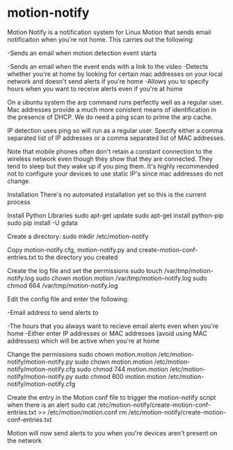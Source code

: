 motion-notify
=============

Motion Notify is a notification system for Linux Motion that sends  email notificaiton when you're not home.
This carries out the following:

-Sends an email when motion detection event starts

-Sends an email when the event ends with a link to the video
-Detects whether you're at home by looking for certain mac addresses on your local network and doesn't send alerts if you're home
-Allows you to specify hours when you want to receive alerts even if you're at home

On a ubuntu system the arp command runs perfectly well as a regular user.  Mac addresses provide a much more conistent means of identification in the presence of DHCP.  We do need a ping scan to prime the arp cache.

IP detection uses ping so will run as a regular user.
Specify either a comma separated list of IP addresses or a comma separated list of MAC addresses. 

Note that mobile phones often don't retain a constant connection to the wireless network even though they show that they are connected. They tend to sleep but they wake up if you ping them.
It's highly recommended not to configure your devices to use static IP's since mac addresses do not  change.

Installation
There's no automated installation yet so this is the current process

Install Python Libraries
sudo apt-get update
sudo apt-get install python-pip
sudo pip install -U gdata

Create a directory:
sudo mkdir /etc/motion-notify

Copy motion-notify.cfg, motion-notify.py and create-motion-conf-entries.txt to the directory you created

Create the log file and set the permissions
sudo touch /var/tmp/motion-notify.log
sudo chown motion.motion /var/tmp/motion-notify.log
sudo chmod 664 /var/tmp/motion-notify.log


Edit the config file and enter the following:

-Email address to send alerts to

-The hours that you always want to recieve email alerts even when you're home
-Either enter IP addresses or MAC addresses (avoid using MAC addresses) which will be active when you're at home

Change the permissions
sudo chown motion.motion /etc/motion-notify/motion-notify.py
sudo chown motion.motion /etc/motion-notify/motion-notify.cfg
sudo chmod 744 motion.motion /etc/motion-notify/motion-notify.py
sudo chmod 600 motion.motion /etc/motion-notify/motion-notify.cfg

Create the entry in the Motion conf file to trigger the motion-notify script when there is an alert
sudo cat /etc/motion-notify/create-motion-conf-entries.txt >> /etc/motion/motion.conf
rm /etc/motion-notify/create-motion-conf-entries.txt


Motion will now send alerts to you when you're devices aren't present on the network
